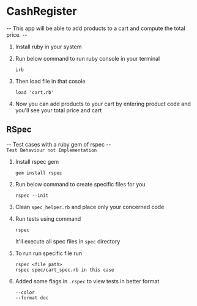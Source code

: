 # CashRegister

-- This app will be able to add products to a cart and compute the total price. --

1. Install ruby in your system
   
2. Run below command to run ruby console in your terminal
    ```
    irb
    ```
3. Then load file in that cosole
   ```
   load 'cart.rb'
   ```
4. Now you can add products to your cart by entering product code and you'll see your total price and cart

## RSpec

-- Test cases with a ruby gem of rspec --  
`Test Behaviour not Implementation`

1. Install rspec gem
   ```
   gem install rspec
   ```
2. Run below command to create specific files for you
   ```
   rspec --init
   ```
3. Clean `spec_helper.rb`  and place only your concerned code

4. Run tests using command
   ```
   rspec
   ```
   It'll execute all spec files in `spec` directory
5. To run run specific file run
   ```
   rspec <file path>
   rspec spec/cart_spec.rb in this case
   ```
6. Added some flags in `.rspec` to view tests in better format
   ```
   --color
   --format doc
   ```
